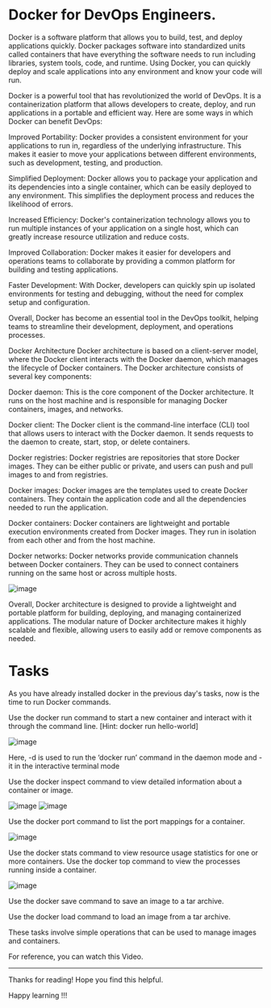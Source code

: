 # Docker for DevOps Engineers.

Docker is a software platform that allows you to build, test, and deploy applications quickly. Docker packages software into standardized units called containers that have everything the software needs to run including libraries, system tools, code, and runtime. Using Docker, you can quickly deploy and scale applications into any environment and know your code will run.

Docker is a powerful tool that has revolutionized the world of DevOps. It is a containerization platform that allows developers to create, deploy, and run applications in a portable and efficient way. Here are some ways in which Docker can benefit DevOps:

Improved Portability: Docker provides a consistent environment for your applications to run in, regardless of the underlying infrastructure. This makes it easier to move your applications between different environments, such as development, testing, and production.

Simplified Deployment: Docker allows you to package your application and its dependencies into a single container, which can be easily deployed to any environment. This simplifies the deployment process and reduces the likelihood of errors.

Increased Efficiency: Docker's containerization technology allows you to run multiple instances of your application on a single host, which can greatly increase resource utilization and reduce costs.

Improved Collaboration: Docker makes it easier for developers and operations teams to collaborate by providing a common platform for building and testing applications.

Faster Development: With Docker, developers can quickly spin up isolated environments for testing and debugging, without the need for complex setup and configuration.

Overall, Docker has become an essential tool in the DevOps toolkit, helping teams to streamline their development, deployment, and operations processes.

Docker Architecture
Docker architecture is based on a client-server model, where the Docker client interacts with the Docker daemon, which manages the lifecycle of Docker containers. The Docker architecture consists of several key components:

Docker daemon: This is the core component of the Docker architecture. It runs on the host machine and is responsible for managing Docker containers, images, and networks.

Docker client: The Docker client is the command-line interface (CLI) tool that allows users to interact with the Docker daemon. It sends requests to the daemon to create, start, stop, or delete containers.

Docker registries: Docker registries are repositories that store Docker images. They can be either public or private, and users can push and pull images to and from registries.

Docker images: Docker images are the templates used to create Docker containers. They contain the application code and all the dependencies needed to run the application.

Docker containers: Docker containers are lightweight and portable execution environments created from Docker images. They run in isolation from each other and from the host machine.

Docker networks: Docker networks provide communication channels between Docker containers. They can be used to connect containers running on the same host or across multiple hosts.

![image](https://user-images.githubusercontent.com/119837985/229739106-a1563fe7-8e9b-4aef-80d9-a8b0267780dc.png)

Overall, Docker architecture is designed to provide a lightweight and portable platform for building, deploying, and managing containerized applications. The modular nature of Docker architecture makes it highly scalable and flexible, allowing users to easily add or remove components as needed.

# Tasks
As you have already installed docker in the previous day's tasks, now is the time to run Docker commands.

Use the docker run command to start a new container and interact with it through the command line. [Hint: docker run hello-world]

![image](https://user-images.githubusercontent.com/119837985/229738756-b6d24b0c-2d63-4bec-affd-3836b37be467.png)

Here, -d is used to run the ‘docker run’ command in the daemon mode and -it in the interactive terminal mode

Use the docker inspect command to view detailed information about a container or image.

![image](https://user-images.githubusercontent.com/119837985/229738847-b1b2b283-805e-4573-a2fa-4faf53331178.png)
![image](https://user-images.githubusercontent.com/119837985/229738876-10dab7c9-98d6-4551-997a-05d4a63b922c.png)

Use the docker port command to list the port mappings for a container.

![image](https://user-images.githubusercontent.com/119837985/229738932-e5d8f79a-d9ab-404d-ae33-65513d7e2b03.png)

Use the docker stats command to view resource usage statistics for one or more containers.
Use the docker top command to view the processes running inside a container.

![image](https://user-images.githubusercontent.com/119837985/229738978-c5ef079c-fd88-418d-aa55-379856e258c5.png)

Use the docker save command to save an image to a tar archive.

Use the docker load command to load an image from a tar archive.

These tasks involve simple operations that can be used to manage images and containers.

For reference, you can watch this Video.

*****************************************************************************

Thanks for reading! Hope you find this helpful.

Happy learning !!!
